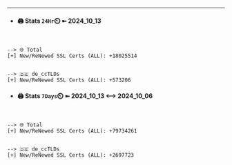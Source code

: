 

---
- #### 🖨️ **Stats** `24Hr`⏲️ ➼ 2024_10_13
```console


--> 🌐 Total
[+] New/ReNewed SSL Certs (ALL): +18025514


--> 🇩🇪 de_ccTLDs
[+] New/ReNewed SSL Certs (ALL): +573206

```

- #### 🖨️ **Stats** `7Days`⏲️ ➼ 2024_10_13 <--> 2024_10_06
```console


--> 🌐 Total
[+] New/ReNewed SSL Certs (ALL): +79734261


--> 🇩🇪 de_ccTLDs
[+] New/ReNewed SSL Certs (ALL): +2697723

```

